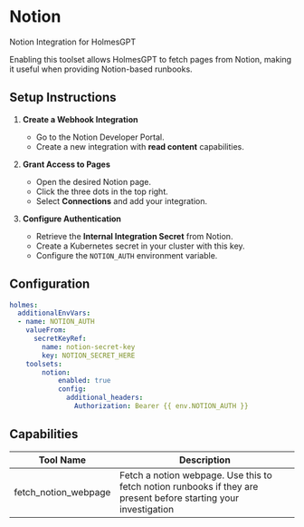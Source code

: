# Notion

Notion Integration for HolmesGPT

Enabling this toolset allows HolmesGPT to fetch pages from Notion, making it useful when providing Notion-based runbooks.

## Setup Instructions

1. **Create a Webhook Integration**
   - Go to the Notion Developer Portal.
   - Create a new integration with **read content** capabilities.

2. **Grant Access to Pages**
   - Open the desired Notion page.
   - Click the three dots in the top right.
   - Select **Connections** and add your integration.

3. **Configure Authentication**
   - Retrieve the **Internal Integration Secret** from Notion.
   - Create a Kubernetes secret in your cluster with this key.
   - Configure the `NOTION_AUTH` environment variable.

## Configuration

```yaml
holmes:
  additionalEnvVars:
  - name: NOTION_AUTH
    valueFrom:
      secretKeyRef:
        name: notion-secret-key
        key: NOTION_SECRET_HERE
    toolsets:
        notion:
            enabled: true
            config:
              additional_headers:
                Authorization: Bearer {{ env.NOTION_AUTH }}
```

## Capabilities

| Tool Name | Description |
|-----------|-------------|
| fetch_notion_webpage | Fetch a notion webpage. Use this to fetch notion runbooks if they are present before starting your investigation |
